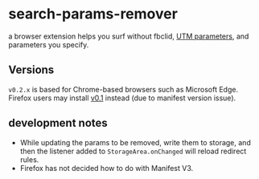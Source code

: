 # search-params-remover
a browser extension helps you surf without fbclid, [UTM parameters](https://en.wikipedia.org/wiki/UTM_parameters), and parameters you specify.

## Versions
`v0.2.x` is based for Chrome-based browsers such as Microsoft Edge.
Firefox users may install [v0.1](https://github.com/kong0107/search-params-remover/releases/tag/v0.1) instead (due to manifest version issue).

## development notes

* While updating the params to be removed, write them to storage, and then the listener added to `StorageArea.onChanged` will reload redirect rules.
* Firefox has not decided how to do with Manifest V3.